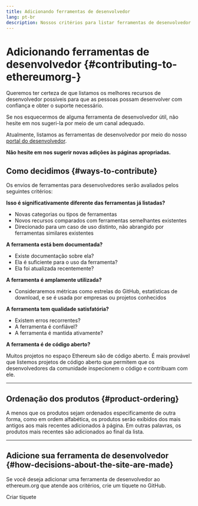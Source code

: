 ```yaml
---
title: Adicionando ferramentas de desenvolvedor
lang: pt-br
description: Nossos critérios para listar ferramentas de desenvolvedor no ethereum.org
---
```


# Adicionando ferramentas de desenvolvedor {#contributing-to-ethereumorg-}

Queremos ter certeza de que listamos os melhores recursos de desenvolvedor possíveis para que as pessoas possam desenvolver com confiança e obter o suporte necessário.

Se nos esquecermos de alguma ferramenta de desenvolvedor útil, não hesite em nos sugeri-la por meio de um canal adequado.

Atualmente, listamos as ferramentas de desenvolvedor por meio do nosso [portal do desenvolvedor](/developers/).

**Não hesite em nos sugerir novas adições às páginas apropriadas.**

## Como decidimos {#ways-to-contribute}

Os envios de ferramentas para desenvolvedores serão avaliados pelos seguintes critérios:

**Isso é significativamente diferente das ferramentas já listadas?**

- Novas categorias ou tipos de ferramentas
- Novos recursos comparados com ferramentas semelhantes existentes
- Direcionado para um caso de uso distinto, não abrangido por ferramentas similares existentes

**A ferramenta está bem documentada?**

- Existe documentação sobre ela?
- Ela é suficiente para o uso da ferramenta?
- Ela foi atualizada recentemente?

**A ferramenta é amplamente utilizada?**

- Consideraremos métricas como estrelas do GitHub, estatísticas de download, e se é usada por empresas ou projetos conhecidos

**A ferramenta tem qualidade satisfatória?**

- Existem erros recorrentes?
- A ferramenta é confiável?
- A ferramenta é mantida ativamente?

**A ferramenta é de código aberto?**

Muitos projetos no espaço Ethereum são de código aberto. É mais provável que listemos projetos de código aberto que permitem que os desenvolvedores da comunidade inspecionem o código e contribuam com ele.

---

## Ordenação dos produtos {#product-ordering}

A menos que os produtos sejam ordenados especificamente de outra forma, como em ordem alfabética, os produtos serão exibidos dos mais antigos aos mais recentes adicionados à página. Em outras palavras, os produtos mais recentes são adicionados ao final da lista.

---

## Adicione sua ferramenta de desenvolvedor {#how-decisions-about-the-site-are-made}

Se você deseja adicionar uma ferramenta de desenvolvedor ao ethereum.org que atende aos critérios, crie um tíquete no GitHub.

<ButtonLink to="https://github.com/ethereum/ethereum-org-website/issues/new?assignees=&labels=feature+%3Asparkles%3A%2Ccontent+%3Afountain_pen%3A&template=suggest_dev_tool.yaml">
  Criar tíquete
</ButtonLink>
